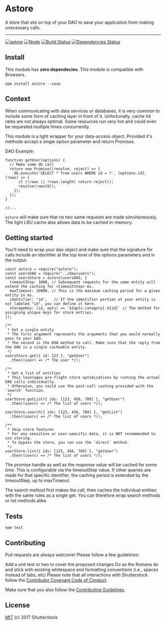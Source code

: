 # Astore

A store that sits on top of your DAO to save your application from making unecessary calls.

---

[![astore](https://img.shields.io/npm/v/astore.svg)](https://www.npmjs.com/package/astore)
[![Node](https://img.shields.io/badge/node->%3D6.0-blue.svg)](https://nodejs.org)
[![Build Status](https://travis-ci.org/shutterstock/astore.svg?branch=master)](https://travis-ci.org/shutterstock/astore)
[![Dependencies Status](https://david-dm.org/shutterstock/astore.svg)](https://david-dm.org/shutterstock/astore)


## Install

This module has **zero dependecies**.
This module is compatible with Browsers.

`npm install astore --save`


## Context

When communicating with data services or databases, it is very common to include some form of caching layer in front of it. Unfortunatly, cache hit rates are not always optimal. Some resources run very hot and could even be requested multiple times concurrently.

This module is a light wrapper for your data-access object. Provided it's methods accept a single option parameter and return Promises.

DAO Example:

```node
function getUser(options) {
  // Make some db call
  return new Promise((resolve, reject) => {
    db.execute('SELECT * from users WHERE id = ?', [options.id], (rows) => {
      if (!rows || !rows.length) return reject();
      resolve(rows[0]);
    });
  });
}

//...
```

`astore` will make sure that no two same requests are made simultaneously. The light LRU cache also allows data to be cached in-memory.


## Getting started

You'll need to wrap your dao object and make sure that the signature for calls include an identifier at the top level of the options parameters and in the output.

```node
const astore = require("astore");
const usersDAO = require("../dao/users");
const usersStore = astore(usersDAO, {
  timeoutStep: 1000, // Subsequent requests for the same entity will extend the caching for <timeoutStep> ms.
  maxTimeout: 10000, // This is the maximum caching period for a given entity in ms.
  identifier: "id",   // If the identifier portion of your entity is not labeled "id", you can define it here.
  storageKey: (id, opts) => `${opts.category}.${id}` // The method for assigning unique keys for store entries.
});

/**
 * Get a single entity
 * The first argument represents the arguments that you would normally pass to your DAO.
 * The second is the DOA method to call. Make sure that the reply from the DAO is a single cacheable entity.
 */
usersStore.get({ id: 123 }, "getUser")
  .then((user) => /* The user */);
  
/**
 * Get a list of entities
 * This leverages pre-flight store optimizations by running the actual DAO calls individually.
 * Otherwise, you could use the post-call caching provided with the `search` function.
 */
userStore.getList({ ids: [123, 456, 789] }, "getUser")
  .then((users) => /* The list of users */);
  
userStore.search({ ids: [123, 456, 789] }, "getList")
  .then((users) => /* The list of users */);

/**
 * Skip store features
 * For any sensitive or user-specific data, it is NOT recommended to use storing.
 * To bypass the store, you can use the `direct` method.
 */
userStore.list({ ids: [123, 456, 789] }, "getUser")
  .then((users) => /* The list of users */);

```

The promise handle as well as the response value will be cached for some time.
This is configurable via the timeoutStep value. If other queries are made for that specific identifier, the caching period is extended by the timeoutStep, up to maxTimeout.


The search method first makes the call, then caches the individual entities with the same rules as a single get. You can therefore wrap search methods or list methods alike.


## Tests

`npm test`


## Contributing

Pull requests are always welcome! Please follow a few guidelines:

Add a unit test or two to cover the proposed changes
Do as the Romans do and stick with existing whitespace and formatting conventions (i.e., spaces instead of tabs, etc)
Please note that all interactions with Shutterstock follow the [Contributor Covenant Code of Conduct](https://github.com/shutterstock/welcome/blob/master/CODE_OF_CONDUCT.md).

Make sure that you also follow the [Contributing Guidelines](https://github.com/shutterstock/welcome/blob/master/CONTRIBUTING.md).


## License

[MIT](LICENSE) (c) 2017 Shutterstock

